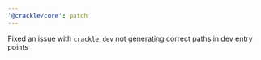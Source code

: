 ```yaml
---
'@crackle/core': patch
---
```


Fixed an issue with `crackle dev` not generating correct paths in dev entry points
